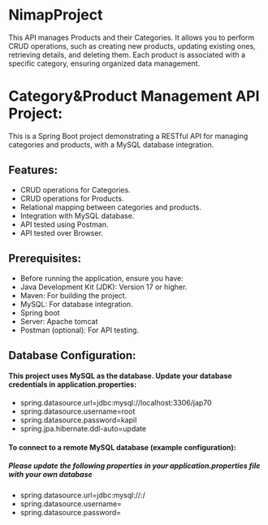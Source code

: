 # NimapProject
This API manages Products and their Categories. It allows you to perform CRUD operations, such as creating new products, updating existing ones, retrieving details, and deleting them. Each product is associated with a specific category, ensuring organized data management.

# Category&Product Management API Project:

This is a Spring Boot project demonstrating a RESTful API for managing categories and products, with a MySQL database integration.

## Features:
- CRUD operations for Categories.
- CRUD operations for Products.
- Relational mapping between categories and products.
- Integration with MySQL database.
- API tested using Postman.
- API tested over Browser.

## Prerequisites:
- Before running the application, ensure you have:
- Java Development Kit (JDK): Version 17 or higher.
- Maven: For building the project.
- MySQL: For database integration.
- Spring boot
- Server: Apache tomcat
- Postman (optional): For API testing.


## Database Configuration:
#### This project uses MySQL as the database. Update your database credentials in application.properties:
- spring.datasource.url=jdbc:mysql://localhost:3306/jap70
- spring.datasource.username=root
- spring.datasource.password=kapil
- spring.jpa.hibernate.ddl-auto=update

#### To connect to a remote MySQL database (example configuration):
##### Please update the following properties in your application.properties file with your own database
- spring.datasource.url=jdbc:mysql://<your-host>:<port>/<your-database>
- spring.datasource.username=<your-username>
- spring.datasource.password=<your-password>
